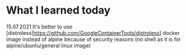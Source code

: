 What I learned today
=======================
15.07.2021
It's better to use [distroless|https://github.com/GoogleContainerTools/distroless] docker image instead of alpine because of security reasons (no shell as it is for alpine/ubuntu/general linux image)
